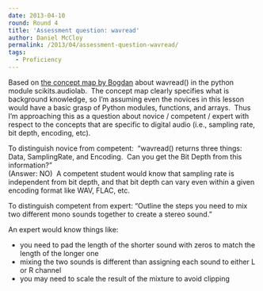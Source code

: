 ```yaml
---
date: 2013-04-10
round: Round 4
title: 'Assessment question: wavread'
author: Daniel McCloy
permalink: /2013/04/assessment-question-wavread/
tags:
  - Proficiency
---
```

Based on [the concept map by Bogdan][1] about wavread() in the python module scikits.audiolab.  The concept map clearly specifies what is background knowledge, so I&#8217;m assuming even the novices in this lesson would have a basic grasp of Python modules, functions, and arrays.  Thus I&#8217;m approaching this as a question about novice / competent / expert with respect to the concepts that are specific to digital audio (i.e., sampling rate, bit depth, encoding, etc).

To distinguish novice from competent:  &#8220;wavread() returns three things: Data, SamplingRate, and Encoding.  Can you get the Bit Depth from this information?&#8221;  
(Answer: NO)  A competent student would know that sampling rate is independent from bit depth, and that bit depth can vary even within a given encoding format like WAV, FLAC, etc.

To distinguish competent from expert: &#8220;Outline the steps you need to mix two different mono sounds together to create a stereo sound.&#8221;

An expert would know things like:

*   you need to pad the length of the shorter sound with zeros to match the length of the longer one
*   mixing the two sounds is different than assigning each sound to either L or R channel
*   you may need to scale the result of the mixture to avoid clipping

 [1]: /training-course/uploads/2013/03/wavreadConceptMap11.png "wavread concept map"
